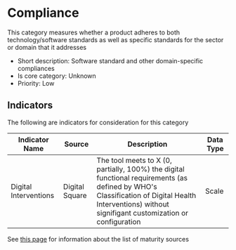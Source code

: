 # Compliance

This category measures whether a product adheres to both technology/software standards as 
well as specific standards for the sector or domain that it addresses

* Short description: Software standard and other domain-specific compliances
* Is core category: Unknown
* Priority: Low


## Indicators

The following are indicators for consideration for this category

| Indicator Name | Source | Description | Data Type |
| --- | --- | --- | --- |
| Digital Interventions | Digital Square | The tool meets to X (0, partially, 100%) the digital functional requirements (as defined by WHO's Classification of Digital Health Interventions) without signifigant customization or configuration | Scale |


See [this page](sources.md) for information about the list of maturity sources